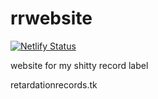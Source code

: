 # rrwebsite
[![Netlify Status](https://api.netlify.com/api/v1/badges/49408c95-ee51-4f4a-a98b-f8405f0cac51/deploy-status)](https://app.netlify.com/sites/sage-genie-057944/deploys)

website for my shitty record label

retardationrecords.tk
